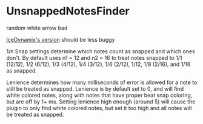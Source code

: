 # UnsnappedNotesFinder
random white arrow bad

[IceDynamix's version](https://github.com/IceDynamix/UnsnappedNotesFinder/tree/new-algorithm) should be less buggy

1/n Snap settings determine which notes count as snapped and which ones don't. By default uses n1 = 12 and n2 = 16 to treat notes snapped to 1/1 (12/12), 1/2 (6/12), 1/3 (4/12), 1/4 (3/12), 1/6 (2/12), 1/12, 1/8 (2/16), and 1/16 as snapped.

Lenience determines how many milliseconds of error is allowed for a note to still be treated as snapped. Lenience is by default set to 0, and will find white colored notes, along with notes that have proper beat snap coloring, but are off by 1+ ms. Setting lenience high enough (around 5) will cause the plugin to only find white colored notes, but set it too high and all notes will be treated as snapped.

